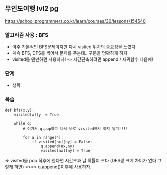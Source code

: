 ## 무인도여행 lvl2 pg
https://school.programmers.co.kr/learn/courses/30/lessons/154540

### 알고리즘 사용 : BFS

- 아주 기본적인 BFS문제이지만 다시 vistied 위치의 중요성을 느꼈다
- 계속 BFS, DFS를 썪어서 문제를 푸는데.. 구분을 명확하게 하자
- visited를 왠만하면 사용하자! -> 시간단축하려면 append / 재귀함수 다음에!

### 단계
- 생략


### 복습
```
def bfs(x,y):
    visited[x][y] = True

    while q:
        # 여기서 q.pop하고 나서 바로 visited표시 하지 말기!!!!

        for a in range(4):
            if visited[nx][ny] = False:
                q.append(nx,ny)
                visited[nx][ny] = True
```
=> visited을 pop 직후에 한다면 시간초과 날 확률이 크다 (DFS랑 크게 차이가 없다 그렇게 하면)
=>=> q.append()이후에 사용하자.
